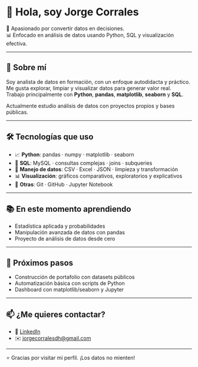 # 👋 Hola, soy Jorge Corrales

🎯 Apasionado por convertir datos en decisiones.  
📊 Enfocado en análisis de datos usando Python, SQL y visualización efectiva.

---

## 💼 Sobre mí

Soy analista de datos en formación, con un enfoque autodidacta y práctico.  
Me gusta explorar, limpiar y visualizar datos para generar valor real.  
Trabajo principalmente con **Python**, **pandas**, **matplotlib**, **seaborn** y **SQL**.  

Actualmente estudio análisis de datos con proyectos propios y bases públicas.

---

## 🛠️ Tecnologías que uso

- 📈 **Python**: pandas · numpy · matplotlib · seaborn  
- 🧮 **SQL**: MySQL · consultas complejas · joins · subqueries  
- 📂 **Manejo de datos**: CSV · Excel · JSON · limpieza y transformación  
- 📊 **Visualización**: gráficos comparativos, exploratorios y explicativos  
- 🧰 **Otras**: Git · GitHub · Jupyter Notebook

---

## 📚 En este momento aprendiendo

- Estadística aplicada y probabilidades
- Manipulación avanzada de datos con pandas
- Proyecto de análisis de datos desde cero

---

## 📌 Próximos pasos

- Construcción de portafolio con datasets públicos
- Automatización básica con scripts de Python
- Dashboard con matplotlib/seaborn y Jupyter

---

## 📫 ¿Me quieres contactar?

- 💼 [LinkedIn](https://www.linkedin.com/in/jolcore)  
- ✉️ jorgecorralesdh@gmail.com

---

⭐ Gracias por visitar mi perfil. ¡Los datos no mienten!
